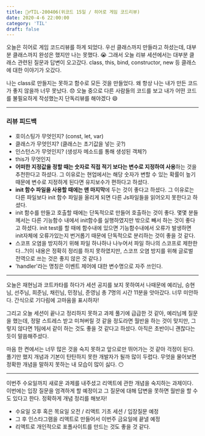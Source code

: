 ```yaml
---
title: 🏃‍♂️TIL-200406(위코드 15일 / 히어로 게임 코드리뷰)
date: 2020-4-6 22:00:00
category: 'TIL'
draft: false
---
```


오늘은 히어로 게임 코드리뷰를 하게 되었다. 우선 클래스까지 만들라고 하셨는데,  대부분 클래스까지 완성은 했지만 나는 못했다. 😭 그래서 오늘 리뷰 세션에서는 대부분 클래스 관련된 질문과 답변이 오고갔다. class, this, bind, constructor, new 등 클래스에 대한 이야기가 오갔다.

나는 class로 만들지는 못하고 함수로 모든 것을 만들었다. 왜 항상 나는 내가 만든 코드가 좋지 않을까 너무 못났다. 😞 오늘 중으로 다른 사람들의 코드를 보고 내가 어떤 코드를 불필요하게 작성했는지 단독리뷰를 해야겠다 😄

---

### 리뷰 피드백

- 호이스팅가 무엇인지? (const, let, var)
- 클래스가 무엇인지? (클래스는 초기값을 넣는 곳?)
- 인스턴스가 무엇인지? (생성자 메소드를 통해 생성된 객체?)
- this가 무엇인지
- **어떠한 지정값을 정할 때는 숫자로 직접 적기 보다는 변수로 지정하여 사용**하는 것을 추천한다고 하셨다. 그 이유로는 현업에서는 해당 숫자가 변할 수 있는 확률이 높기 때문에 변수로 지정하게 된다면 유지보수가 편하다고 하셨다.
- **init 함수 파일을 사용할 때에는 맨 마지막**에 두는 것이 좋다고 하셨다. 그 이유로는 다른 파일보다 init 함수 파일을 올리게 되면 다른 Js파일들을 읽어오지 못한다고 하셨다.
- init 함수를 만들고 호출할 때에는 단독적으로 만들어 호출하는 것이 좋다. 몇몇 분들께서는 다른 기능함수 내에서 init함수를 실행하였지만 밖으로 빼서 하는 것이 좋다고 하셨다. init test를 할 때에 함수내에 있으면 기능함수내에서 오류가 발생하면 init자체에 오류가있는지 번거롭기 때문에 단독적으로 분리하는 것이 좋을 것 같다.
- 스코프 오염을 방지하기 위해 파일 하나하나 나누어서 파일 하나의 스코프로 제한한다...?(이 내용은 정확히 정리를 하지 못하였지만, 스코프 오염 방지를 위해 글로벌 전역으로 쓰는 것은 좋지 않은 것 같다.)
- 'handler'라는 명칭은 이벤트 제어에 대한 변수명으로 자주 쓰인다.

---

오늘은 재현님과 코트카타를 하다가 세션 공지를 보지 못하여서 나때문에 예리님, 승현님, 선주님, 희준님, 채린님, 민정님, 준영님 총 7명의 시간 11분을 앗아갔다. 너무 미안하다. 간식으로 기다림에 고마움을 표시하자!

그리고 오늘 세션이 끝나고 정리하지 못하고 과제 풀기에 급급한 것 같아, 예리님께 질문을 했는데, 정말 스트레스 받고 미쳐버릴 것 같을 정도라면 월반을 하는 것이 맞지만, 그렇지 않다면 1팀에서 같이 하는 것도 좋을 것 같다고 하셨다. 아직은 초반이니 괜찮다는 듯이 말씀해주셨다.

마음 한 켠에서는 너무 많은 것을 숙지 못하고 앞으로만 뛰어가는 것 같아 걱정이 된다. 풀기만 했지 개념과 기본이 탄탄하지 못한 개발자가 될까 많이 두렵다. 무엇을 물어보면 정확한 개념을 말하지 못하는 내 모습이 많이 싫다. 😶

----

이번주 수요일까지 새로운 과제를 내주셨고 리액트에 관한 개념을 숙지하는 과제이다. 이번에는 입장 질문을 엄격하게 할 예정이고 그 질문에 대해 답변을 못하면 월반을 할 수 도 있다고 한다. 정확하게 개념 정리를 해보자!

- 수요일 오후 혹은 목요일 오전 / 리액트 기초 세션 / 입장질문 예정
- 그 후 인스타그램을 리액트로 만들어서 이번주 금요일에 끝낼 예정
- 리액트로 개인적으로 포폴사이트를 만드는 것도 좋을 것 같다.